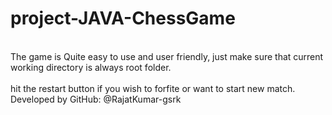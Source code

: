 # project-JAVA-ChessGame

<br>
The game is Quite easy to use and user friendly, just make sure that current working directory is always root folder.<br>
<br>
hit the restart button if you wish to forfite or want to start new match.
<br>
Developed by GitHub: @RajatKumar-gsrk